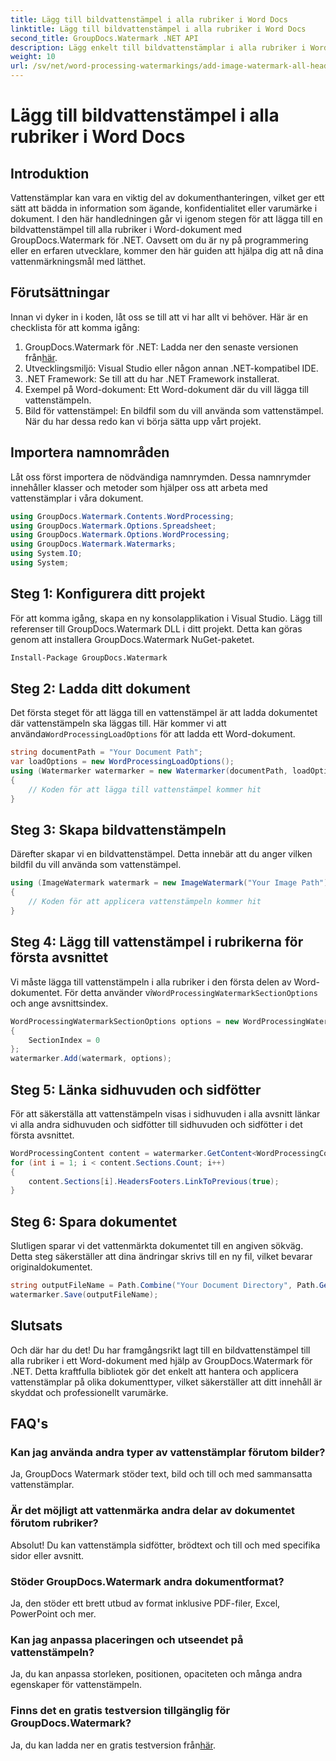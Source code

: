 ```yaml
---
title: Lägg till bildvattenstämpel i alla rubriker i Word Docs
linktitle: Lägg till bildvattenstämpel i alla rubriker i Word Docs
second_title: GroupDocs.Watermark .NET API
description: Lägg enkelt till bildvattenstämplar i alla rubriker i Word-dokument med GroupDocs.Watermark för .NET. Följ vår steg-för-steg-guide med detaljerade kodexempel.
weight: 10
url: /sv/net/word-processing-watermarkings/add-image-watermark-all-headers-word-docs/
---
```


# Lägg till bildvattenstämpel i alla rubriker i Word Docs

## Introduktion
Vattenstämplar kan vara en viktig del av dokumenthanteringen, vilket ger ett sätt att bädda in information som ägande, konfidentialitet eller varumärke i dokument. I den här handledningen går vi igenom stegen för att lägga till en bildvattenstämpel till alla rubriker i Word-dokument med GroupDocs.Watermark för .NET. Oavsett om du är ny på programmering eller en erfaren utvecklare, kommer den här guiden att hjälpa dig att nå dina vattenmärkningsmål med lätthet.
## Förutsättningar
Innan vi dyker in i koden, låt oss se till att vi har allt vi behöver. Här är en checklista för att komma igång:
1.  GroupDocs.Watermark för .NET: Ladda ner den senaste versionen från[här](https://releases.groupdocs.com/Watermark/net/).
2. Utvecklingsmiljö: Visual Studio eller någon annan .NET-kompatibel IDE.
3. .NET Framework: Se till att du har .NET Framework installerat.
4. Exempel på Word-dokument: Ett Word-dokument där du vill lägga till vattenstämpeln.
5. Bild för vattenstämpel: En bildfil som du vill använda som vattenstämpel.
När du har dessa redo kan vi börja sätta upp vårt projekt.
## Importera namnområden
Låt oss först importera de nödvändiga namnrymden. Dessa namnrymder innehåller klasser och metoder som hjälper oss att arbeta med vattenstämplar i våra dokument.
```csharp
using GroupDocs.Watermark.Contents.WordProcessing;
using GroupDocs.Watermark.Options.Spreadsheet;
using GroupDocs.Watermark.Options.WordProcessing;
using GroupDocs.Watermark.Watermarks;
using System.IO;
using System;
```
## Steg 1: Konfigurera ditt projekt
För att komma igång, skapa en ny konsolapplikation i Visual Studio. Lägg till referenser till GroupDocs.Watermark DLL i ditt projekt. Detta kan göras genom att installera GroupDocs.Watermark NuGet-paketet.
```bash
Install-Package GroupDocs.Watermark
```
## Steg 2: Ladda ditt dokument
 Det första steget för att lägga till en vattenstämpel är att ladda dokumentet där vattenstämpeln ska läggas till. Här kommer vi att använda`WordProcessingLoadOptions` för att ladda ett Word-dokument.
```csharp
string documentPath = "Your Document Path";
var loadOptions = new WordProcessingLoadOptions();
using (Watermarker watermarker = new Watermarker(documentPath, loadOptions))
{
    // Koden för att lägga till vattenstämpel kommer hit
}
```
## Steg 3: Skapa bildvattenstämpeln
Därefter skapar vi en bildvattenstämpel. Detta innebär att du anger vilken bildfil du vill använda som vattenstämpel.
```csharp
using (ImageWatermark watermark = new ImageWatermark("Your Image Path"))
{
    // Koden för att applicera vattenstämpeln kommer hit
}
```
## Steg 4: Lägg till vattenstämpel i rubrikerna för första avsnittet
 Vi måste lägga till vattenstämpeln i alla rubriker i den första delen av Word-dokumentet. För detta använder vi`WordProcessingWatermarkSectionOptions` och ange avsnittsindex.
```csharp
WordProcessingWatermarkSectionOptions options = new WordProcessingWatermarkSectionOptions
{
    SectionIndex = 0
};
watermarker.Add(watermark, options);
```
## Steg 5: Länka sidhuvuden och sidfötter
För att säkerställa att vattenstämpeln visas i sidhuvuden i alla avsnitt länkar vi alla andra sidhuvuden och sidfötter till sidhuvuden och sidfötter i det första avsnittet.
```csharp
WordProcessingContent content = watermarker.GetContent<WordProcessingContent>();
for (int i = 1; i < content.Sections.Count; i++)
{
    content.Sections[i].HeadersFooters.LinkToPrevious(true);
}
```
## Steg 6: Spara dokumentet
Slutligen sparar vi det vattenmärkta dokumentet till en angiven sökväg. Detta steg säkerställer att dina ändringar skrivs till en ny fil, vilket bevarar originaldokumentet.
```csharp
string outputFileName = Path.Combine("Your Document Directory", Path.GetFileName(documentPath));
watermarker.Save(outputFileName);
```
## Slutsats
Och där har du det! Du har framgångsrikt lagt till en bildvattenstämpel till alla rubriker i ett Word-dokument med hjälp av GroupDocs.Watermark för .NET. Detta kraftfulla bibliotek gör det enkelt att hantera och applicera vattenstämplar på olika dokumenttyper, vilket säkerställer att ditt innehåll är skyddat och professionellt varumärke.
## FAQ's
### Kan jag använda andra typer av vattenstämplar förutom bilder?
Ja, GroupDocs Watermark stöder text, bild och till och med sammansatta vattenstämplar.
### Är det möjligt att vattenmärka andra delar av dokumentet förutom rubriker?
Absolut! Du kan vattenstämpla sidfötter, brödtext och till och med specifika sidor eller avsnitt.
### Stöder GroupDocs.Watermark andra dokumentformat?
Ja, den stöder ett brett utbud av format inklusive PDF-filer, Excel, PowerPoint och mer.
### Kan jag anpassa placeringen och utseendet på vattenstämpeln?
Ja, du kan anpassa storleken, positionen, opaciteten och många andra egenskaper för vattenstämpeln.
### Finns det en gratis testversion tillgänglig för GroupDocs.Watermark?
 Ja, du kan ladda ner en gratis testversion från[här](https://releases.groupdocs.com/).